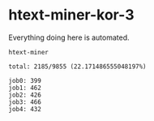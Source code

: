 # htext-miner-kor-3

Everything doing here is automated.

```
htext-miner

total: 2185/9855 (22.171486555048197%)

job0: 399
job1: 462
job2: 426
job3: 466
job4: 432
```